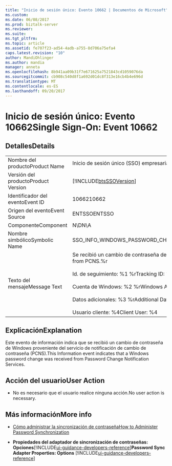 ```yaml
---
title: "Inicio de sesión único: Evento 10662 | Documentos de Microsoft"
ms.custom: 
ms.date: 06/08/2017
ms.prod: biztalk-server
ms.reviewer: 
ms.suite: 
ms.tgt_pltfrm: 
ms.topic: article
ms.assetid: fe707f23-ad54-4adb-a755-8d706a75efa4
caps.latest.revision: "10"
author: MandiOhlinger
ms.author: mandia
manager: anneta
ms.openlocfilehash: 8b941aa09b31f7e671625a7521843cd1059076da
ms.sourcegitcommit: cb908c540d8f1a692d01dc8f313e16cb4b4e696d
ms.translationtype: MT
ms.contentlocale: es-ES
ms.lasthandoff: 09/20/2017
---
```

# <a name="single-sign-on-event-10662"></a><span data-ttu-id="a6dad-102">Inicio de sesión único: Evento 10662</span><span class="sxs-lookup"><span data-stu-id="a6dad-102">Single Sign-On: Event 10662</span></span>
## <a name="details"></a><span data-ttu-id="a6dad-103">Detalles</span><span class="sxs-lookup"><span data-stu-id="a6dad-103">Details</span></span>  
  
|||  
|-|-|  
|<span data-ttu-id="a6dad-104">Nombre del producto</span><span class="sxs-lookup"><span data-stu-id="a6dad-104">Product Name</span></span>|<span data-ttu-id="a6dad-105">Inicio de sesión único (SSO) empresarial</span><span class="sxs-lookup"><span data-stu-id="a6dad-105">Enterprise Single Sign-On</span></span>|  
|<span data-ttu-id="a6dad-106">Versión del producto</span><span class="sxs-lookup"><span data-stu-id="a6dad-106">Product Version</span></span>|[!INCLUDE[btsSSOVersion](../includes/btsssoversion-md.md)]|  
|<span data-ttu-id="a6dad-107">Identificador del evento</span><span class="sxs-lookup"><span data-stu-id="a6dad-107">Event ID</span></span>|<span data-ttu-id="a6dad-108">10662</span><span class="sxs-lookup"><span data-stu-id="a6dad-108">10662</span></span>|  
|<span data-ttu-id="a6dad-109">Origen del evento</span><span class="sxs-lookup"><span data-stu-id="a6dad-109">Event Source</span></span>|<span data-ttu-id="a6dad-110">ENTSSO</span><span class="sxs-lookup"><span data-stu-id="a6dad-110">ENTSSO</span></span>|  
|<span data-ttu-id="a6dad-111">Componente</span><span class="sxs-lookup"><span data-stu-id="a6dad-111">Component</span></span>|<span data-ttu-id="a6dad-112">N\D</span><span class="sxs-lookup"><span data-stu-id="a6dad-112">N\A</span></span>|  
|<span data-ttu-id="a6dad-113">Nombre simbólico</span><span class="sxs-lookup"><span data-stu-id="a6dad-113">Symbolic Name</span></span>|<span data-ttu-id="a6dad-114">SSO_INFO_WINDOWS_PASSWORD_CHANGE_RECEIVED</span><span class="sxs-lookup"><span data-stu-id="a6dad-114">SSO_INFO_WINDOWS_PASSWORD_CHANGE_RECEIVED</span></span>|  
|<span data-ttu-id="a6dad-115">Texto del mensaje</span><span class="sxs-lookup"><span data-stu-id="a6dad-115">Message Text</span></span>|<span data-ttu-id="a6dad-116">Se recibió un cambio de contraseña de Windows desde PCNS.%r</span><span class="sxs-lookup"><span data-stu-id="a6dad-116">A Windows password change was received from PCNS.%r</span></span><br /><br /> <span data-ttu-id="a6dad-117">Id. de seguimiento: %1 %r</span><span class="sxs-lookup"><span data-stu-id="a6dad-117">Tracking ID: %1%r</span></span><br /><br /> <span data-ttu-id="a6dad-118">Cuenta de Windows: %2 %r</span><span class="sxs-lookup"><span data-stu-id="a6dad-118">Windows Account: %2%r</span></span><br /><br /> <span data-ttu-id="a6dad-119">Datos adicionales: %3 %r</span><span class="sxs-lookup"><span data-stu-id="a6dad-119">Additional Data: %3%r</span></span><br /><br /> <span data-ttu-id="a6dad-120">Usuario cliente: %4</span><span class="sxs-lookup"><span data-stu-id="a6dad-120">Client User: %4</span></span>|  
  
## <a name="explanation"></a><span data-ttu-id="a6dad-121">Explicación</span><span class="sxs-lookup"><span data-stu-id="a6dad-121">Explanation</span></span>  
 <span data-ttu-id="a6dad-122">Este evento de información indica que se recibió un cambio de contraseña de Windows proveniente del servicio de notificación de cambio de contraseña (PCNS).</span><span class="sxs-lookup"><span data-stu-id="a6dad-122">This Information event indicates that a Windows password change was received from Password Change Notification Services.</span></span>  
  
## <a name="user-action"></a><span data-ttu-id="a6dad-123">Acción del usuario</span><span class="sxs-lookup"><span data-stu-id="a6dad-123">User Action</span></span>  
  
-   <span data-ttu-id="a6dad-124">No es necesario que el usuario realice ninguna acción.</span><span class="sxs-lookup"><span data-stu-id="a6dad-124">No user action is necessary.</span></span>  
  
## <a name="more-info"></a><span data-ttu-id="a6dad-125">Más información</span><span class="sxs-lookup"><span data-stu-id="a6dad-125">More info</span></span>
  
-   [<span data-ttu-id="a6dad-126">Cómo administrar la sincronización de contraseña</span><span class="sxs-lookup"><span data-stu-id="a6dad-126">How to Administer Password Synchronization</span></span>](../core/how-to-administer-password-synchronization.md)  
  
-   <span data-ttu-id="a6dad-127">**Propiedades del adaptador de sincronización de contraseñas: Opciones**[!INCLUDE[ui-guidance-developers-reference](../includes/ui-guidance-developers-reference.md)]</span><span class="sxs-lookup"><span data-stu-id="a6dad-127">**Password Sync Adapter Properties: Options** [!INCLUDE[ui-guidance-developers-reference](../includes/ui-guidance-developers-reference.md)]</span></span>